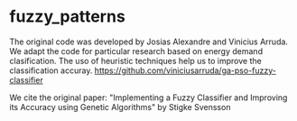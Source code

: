 # fuzzy_patterns

The original code was developed by Josias Alexandre and Vinicius Arruda. We adapt the code for particular research based on energy demand clasification. The uso of heuristic techniques help us to improve the classification accuray. 
https://github.com/viniciusarruda/ga-pso-fuzzy-classifier

We cite the original paper:  "Implementing a Fuzzy Classifier and Improving its Accuracy using Genetic Algorithms" by Stigke Svensson
